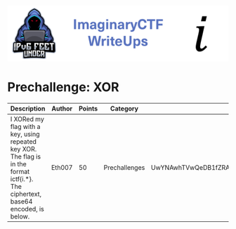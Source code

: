 ![ImaginaryCTF](../../banner.png)

# Prechallenge: XOR

|Description|Author|Points|Category|Attachments|
|---|---|---|---|---|
|I XORed my flag with a key, using repeated key XOR. The flag is in the format ictf{i.*}. The ciphertext, base64 encoded, is below.|Eth007|50|Prechallenges|UwYNAwhTVwQeDB1fZRAKDB1dZR0WFyxbSToYOhBTSg0cF19lWQoMCRdUTjobACxXXzoVCh9lDlJMB0QPWwME|


